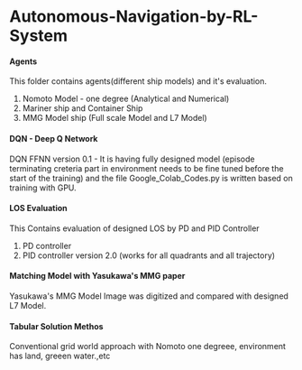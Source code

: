 # Autonomous-Navigation-by-RL-System
#### Agents ####
This folder contains agents(different ship models) and it's evaluation.
  1. Nomoto Model - one degree (Analytical and Numerical)
  2. Mariner ship and Container Ship
  3. MMG Model ship  (Full scale Model and L7 Model)
#### DQN - Deep Q Network ####
DQN FFNN version 0.1 - It is having fully designed model (episode terminating creteria part in environment needs to be fine tuned before the start of the training) and the file Google_Colab_Codes.py is written based on training with GPU.

#### LOS Evaluation ####
This Contains evaluation of designed LOS by PD and PID Controller
  1. PD controller
  2. PID controller version 2.0 (works for all quadrants and all trajectory)
  
 #### Matching Model with Yasukawa's MMG paper ####
 Yasukawa's MMG Model Image was digitized and compared with designed L7 Model.
 
 #### Tabular Solution Methos ####
 Conventional grid world approach with Nomoto one degreee, environment has land, greeen water.,etc 
 
 
